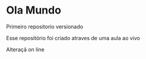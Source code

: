 # Ola Mundo
 Primeiro repositorio versionado

 Esse repositório foi criado atraves de uma aula ao vivo 

Alteraçã on line 
